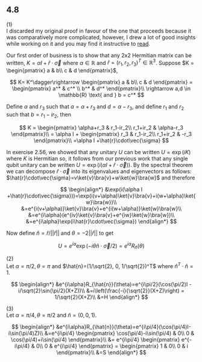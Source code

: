 ## 4.8
(1)\
I discarded my original proof in favour of the one that proceeds because it was comparatively more complicated, however, I drew a lot of good insights while working on it and you may find it instructive to [read](cheekycheats/4.8(1)_original_proof.md).

Our first order of business is to show that any 2x2 Hermitian matrix can be written, $K=\alpha I +\hat{r}\cdot\vec{\sigma}$ where $\alpha\in \mathbb{R}$ and $\hat{r} = (r_1,r_2,r_3)^T \in \mathbb{R}^3$. Suppose
$`K = 
\begin{pmatrix}
a & b\\
c & d
\end{pmatrix}`$,

$$
K= K^\dagger\rightarrow
\begin{pmatrix}
a & b\\
c & d
\end{pmatrix} =
\begin{pmatrix}
a^* & c^* \\
b^* & d^*
\end{pmatrix}\\
\rightarrow a,d \in \mathbb{R} \text{ and } b = c^*
$$

Define $\alpha$ and $r_3$ such that $a=\alpha +r_3$ and $d=\alpha-r_3$, and define $r_1$ and $r_2$ such that $b=r_1-ir_2$, then 

$$
K = 
\begin{pmatrix}
\alpha+r_3 & r_1-ir_2\\
r_1+ir_2 & \alpha-r_3
\end{pmatrix}\\
= \alpha I + 
\begin{pmatrix}
r_3 & r_1-ir_2\\
r_1+ir_2 & -r_3
\end{pmatrix}\\
=\alpha I +\hat{r}\cdot\vec{\sigma}
$$

In exercise 2.56, we showed that any unitary $U$ can be written $U = \exp(iK)$ where $K$ is Hermitian so, it follows from our previous work that any single qubit unitary can be written $U=\exp(i(\alpha I +\hat{r}\cdot\vec{\sigma}))$. By the spectral theorem we can decompose $\hat{r}\cdot\vec{\sigma}$ into its eigenvalues and eigenvectors as follows: $\hat{r}\cdot\vec{\sigma}=v\ket{v}\bra{v}+w\ket{w}\bra{w}$ and therefore

$$
\begin{align*}
&\exp(i(\alpha I +\hat{r}\cdot\vec{\sigma}))=\exp(i(v+\alpha)\ket{v}\bra{v}+i(w+\alpha)\ket{w}\bra{w})\\
&=e^{i(v+\alpha)}\ket{v}\bra{v}+e^{i(w+\alpha)}\ket{w}\bra{w}\\
&=e^{i\alpha}(e^{iv}\ket{v}\bra{v}+e^{iw}\ket{w}\bra{w})\\
&=e^{i\alpha}\exp(i\hat{r}\cdot\vec{\sigma})
\end{align*}
$$

Now define $\hat{n}=\hat{r}/||\hat{r}||$ and $\theta = -2||\hat{r}||$ to get 

$$
U = e^{i\alpha}\exp(-i\theta\hat{n}\cdot \vec{\sigma}/2)=e^{i\alpha}R_{\hat{n}}(\theta)
$$

(2)\
Let $\alpha=\pi/2, \theta=\pi$ and $\hat{n}=(1/\sqrt{2}, 0, 1/\sqrt{2})^T$ where $\hat{n}^T\cdot\hat{n}=1$.

$$
\begin{align*}
&e^{i\alpha}R_{\hat{n}}(\theta)=e^{i\pi/2}(\cos(\pi/2)I - i/\sqrt{2}\sin(\pi/2)(X+Z))\\
&=i\left(\frac{-i}{\sqrt{2}}(X+Z)\right) = 1/\sqrt{2}(X+Z)\\
&=H
\end{align*}
$$

(3)\
Let $\alpha=\pi/4, \theta=\pi/2$ and $\hat{n}=(0,0,1)$.

$$
\begin{align*}
&e^{i\alpha}R_{\hat{n}}(\theta)=e^{i\pi/4}(\cos(\pi/4)I-i\sin(\pi/4)Z)\\
&=e^{i\pi/4}
\begin{pmatrix}
\cos(\pi/4)-i\sin(\pi/4) & 0\\
0 & \cos(\pi/4)+i\sin(\pi/4)
\end{pmatrix}\\
&= e^{i\pi/4}
\begin{pmatrix}
e^{-i\pi/4} & 0\\
0 & e^{i\pi/4}
\end{pmatrix} =
\begin{pmatrix}
1 & 0\\
0 & i
\end{pmatrix}\\
&=S
\end{align*}
$$

